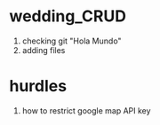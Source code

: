 <!-- 
.------..------..------..------..------..------..------.
|W.--. ||E.--. ||D.--. ||D.--. ||I.--. ||N.--. ||G.--. |
| :/\: || (\/) || :/\: || :/\: || (\/) || :(): || :/\: |
| :\/: || :\/: || (__) || (__) || :\/: || ()() || :\/: |
| '--'W|| '--'E|| '--'D|| '--'D|| '--'I|| '--'N|| '--'G|
`------'`------'`------'`------'`------'`------'`------' -->

# wedding_CRUD
1. checking git
"Hola Mundo"
2. adding files












# hurdles
1. how to restrict google map API key 

